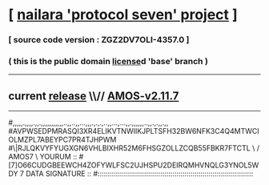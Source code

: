 
# [ [nailara 'protocol seven' project](http://nailara.network/) ]

### [ source code version : ZGZ2DV7OLI-4357.0 ]

### ( this is the public domain [license](../license)d 'base' branch )
---
## current [release](https://github.com/nailara-technologies/protocol-7/releases) \\\\// [AMOS-v2.11.7](https://github.com/nailara-technologies/protocol-7/releases/tag/AMOS-v2.11.7)
---

#,,,,,.,,,,.,,.,,,,,,,,,,,..,,..,,...,,,.,.,.,..,,...,...,,.,,,,,,..,,.,.,,.,,
#AVPWSEDPMRASQI3XR4ELIKVTNWIIKJPLTSFH32BW6NFK3C4Q4MTWCIOLMZPL7ABEYPC7PR4TJHPWM
#\\\|RJLQKVYFYUGXGN6VHLBIXHR52M6FHSGZOLLZCQB55FBKR7FTCTL \ / AMOS7 \ YOURUM ::
#\[7]O66CUDGBEEWCH4ZOFYWLFSC2UJHSPU2DEIRQMHVNQLG3YNOL5WDY 7  DATA SIGNATURE ::
#:::::::::::::::::::::::::::::::::::::::::::::::::::::::::::::::::::::::::::::
